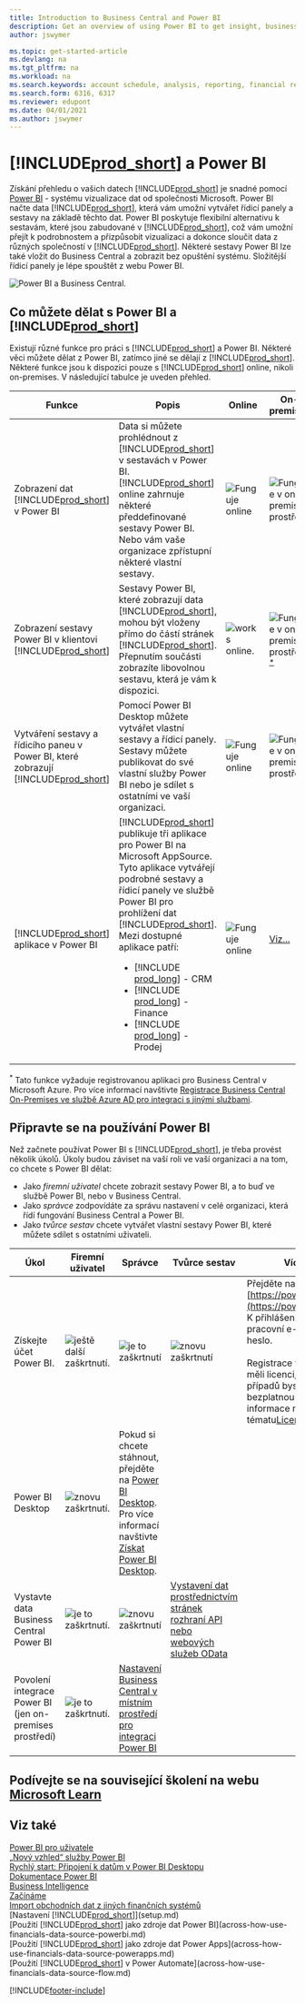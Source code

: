 ```yaml
---
title: Introduction to Business Central and Power BI
description: Get an overview of using Power BI to get insight, business intelligence, and KPIs from your Business Central data.
author: jswymer

ms.topic: get-started-article
ms.devlang: na
ms.tgt_pltfrm: na
ms.workload: na
ms.search.keywords: account schedule, analysis, reporting, financial report, business intelligence, KPI
ms.search.form: 6316, 6317
ms.reviewer: edupont
ms.date: 04/01/2021
ms.author: jswymer
---
```

# [!INCLUDE[prod_short](includes/prod_short.md)] a Power BI

Získání přehledu o vašich datech [!INCLUDE[prod_short](includes/prod_short.md)] je snadné pomocí [Power BI](https://powerbi.microsoft.com) - systému vizualizace dat od společnosti Microsoft. Power BI načte data [!INCLUDE[prod_short](includes/prod_short.md)], která vám umožní vytvářet řídicí panely a sestavy na základě těchto dat. Power BI poskytuje flexibilní alternativu k sestavám, které jsou zabudované v [!INCLUDE[prod_short](includes/prod_short.md)], což vám umožní přejít k podrobnostem a přizpůsobit vizualizaci a dokonce sloučit data z různých společností v [!INCLUDE[prod_short](includes/prod_short.md)]. Některé sestavy Power BI lze také vložit do Business Central a zobrazit bez opuštění systému. Složitější řídicí panely je lépe spouštět z webu Power BI.

![Power BI a Business Central.](media/power-bi-intro.png)

## Co můžete dělat s Power BI a [!INCLUDE[prod_short](includes/prod_short.md)]

Existují různé funkce pro práci s [!INCLUDE[prod_short](includes/prod_short.md)] a Power BI. Některé věci můžete dělat z Power BI, zatímco jiné se dělají z [!INCLUDE[prod_short](includes/prod_short.md)]. Některé funkce jsou k dispozici pouze s [!INCLUDE[prod_short](includes/prod_short.md)] online, nikoli on-premises. V následující tabulce je uveden přehled.

| Funkce | Popis | Online | On-premises | Více informací |
|-------|-----------|--------------|-----------|----------------|
| Zobrazení dat [!INCLUDE[prod_short](includes/prod_short.md)] v Power BI | Data si můžete prohlédnout z [!INCLUDE[prod_short](includes/prod_short.md)] v sestavách v Power BI. [!INCLUDE[prod_short](includes/prod_short.md)] online zahrnuje některé předdefinované sestavy Power BI. Nebo vám vaše organizace zpřístupní některé vlastní sestavy. | ![Funguje online](media/check.png) | ![Funguje v on-premises prostředí](media/check.png) | [Viz...](across-working-with-business-central-in-powerbi.md) |
| Zobrazení sestavy Power BI v klientovi [!INCLUDE[prod_short](includes/prod_short.md)] | Sestavy Power BI, které zobrazují data [!INCLUDE[prod_short](includes/prod_short.md)], mohou být vloženy přímo do částí stránek [!INCLUDE[prod_short](includes/prod_short.md)]. Přepnutím součásti zobrazíte libovolnou sestavu, která je vám k dispozici. | ![works online.](media/check.png) | ![Funguje v on-premises prostředí](media/check.png)<sup>[*](#onprem)</sup> | [Viz...](across-working-with-powerbi.md) |
| Vytváření sestavy a řídicího paneu v Power BI, které zobrazují [!INCLUDE[prod_short](includes/prod_short.md)] | Pomocí Power BI Desktop můžete vytvářet vlastní sestavy a řídicí panely. Sestavy můžete publikovat do své vlastní služby Power BI nebo je sdílet s ostatními ve vaší organizaci. | ![Funguje online](media/check.png) | ![Funguje v on-premises prostředí](media/check.png) | [Viz...](across-how-use-financials-data-source-powerbi.md) |
| [!INCLUDE[prod_short](includes/prod_short.md)] aplikace v Power BI | [!INCLUDE[prod_short](includes/prod_short.md)] publikuje tři aplikace pro Power BI na Microsoft AppSource. Tyto aplikace vytvářejí podrobné sestavy a řídicí panely ve službě Power BI pro prohlížení dat [!INCLUDE[prod_short](includes/prod_short.md)]. Mezi dostupné aplikace patří: <ul><li>[!INCLUDE [prod_long](includes/prod_long.md)] - CRM </li><li>[!INCLUDE [prod_long](includes/prod_long.md)] - Finance </li><li>[!INCLUDE [prod_long](includes/prod_long.md)] - Prodej </li></ul> | ![Funguje online](media/check.png) | [Viz...](across-powerbi-business-central-apps.md) |

<a name="onprem"><sup>*</sup></a> Tato funkce vyžaduje registrovanou aplikaci pro Business Central v Microsoft Azure. Pro více informací navštivte [Registrace Business Central On-Premises ve službě Azure AD pro integraci s jinými službami](/dynamics365/business-central/dev-itpro/administration/register-app-azure).

## Připravte se na používání Power BI

Než začnete používat Power BI s [!INCLUDE[prod_short](includes/prod_short.md)], je třeba provést několik úkolů. <!-- Some of the tasks are typically only done by administrators or super users.--> Úkoly budou záviset na vaší roli ve vaší organizaci a na tom, co chcete s Power BI dělat:

- Jako *firemní uživatel* chcete zobrazit sestavy Power BI, a to buď ve službě Power BI, nebo v Business Central.
- Jako *správce* zodpovídáte za správu nastavení v celé organizaci, která řídí fungování Business Central a Power BI.
- Jako *tvůrce sestav* chcete vytvářet vlastní sestavy Power BI, které můžete sdílet s ostatními uživateli.

| Úkol | Firemní uživatel | Správce | Tvůrce sestav | Více informací |
|----|-------------|-------------|-----------------------|----------------|
| Získejte účet Power BI. | ![ještě další zaškrtnutí.](media/check.png) | ![je to zaškrtnutí](media/check.png) | ![znovu zaškrtnutí](media/check.png) | Přejděte na [https://powerbi.microsoft.com](https://powerbi.microsoft.com). K přihlášení k účtu použijte svou pracovní e-mailovou adresu a heslo. <br /><br/> Registrace vyžaduje, abyste měli licenci, ale ve většině případů byste už měli mít bezplatnou licenci, další informace najdete v tématu[Licencování Power BI](admin-powerbi-setup.md#license). |
| Power BI Desktop | ![znovu zaškrtnutí.](media/check.png) | Pokud si chcete stáhnout, přejděte na [Power BI Desktop](https://powerbi.microsoft.com/desktop/). Pro více informací navštivte [Získat Power BI Desktop](/power-bi/fundamentals/desktop-get-the-desktop). |
| Vystavte data Business Central Power BI | ![je to zaškrtnutí.](media/check.png) | ![znovu zaškrtnutí](media/check.png) | [Vystavení dat prostřednictvím stránek rozhraní API nebo webových služeb OData](admin-powerbi-setup.md#exposedata) |
| Povolení integrace<br /> Power BI (jen on-premises prostředí) | ![je to zaškrtnutí.](media/check.png) | [Nastavení Business Central v místním prostředí pro integraci Power BI](admin-powerbi-setup.md#setup) |


<!--



1. If you're using [!INCLUDE[prod_short](includes/prod_short.md)] on-premises, make sure your deployment meets the requirements outlined in [Set up [!INCLUDE[prod_short](includes/prod_short.md)] on-premises for Power BI integration](admin-powerbi-setup.md#setup). This task is typically an administrative task.

2. Expose Business Central data through API pages or published web services.

    Business Central online automatically included several pages as APIs. For more information, see [Business Central API V2.0](/dynamics365/business-central/dev-itpro/api-reference/v2.0/). Application developers for Business Central online can create custom API pages that you can then consume in reports. For more information, see [Developing a Custom API](/dynamics365/business-central/dev-itpro/developer/devenv-develop-custom-api).

   Codeunit, page, and query objects can be published as OData web services. There are many web services published by default. An easy way to find the web services is to search for *web services* in [!INCLUDE[prod_short](includes/prod_short.md)]. For more information about publishing web services, see [Publish a Web Service](across-how-publish-web-service.md).

3. Get a Power BI account.

   To do anything with Power BI and [!INCLUDE[prod_short](includes/prod_short.md)], whether you're an administrator or just a consumer, you'll need Power BI service account. To get an account, go to [https://powerbi.microsoft.com](https://powerbi.microsoft.com). To sign up for an account, use your work email address and password. Sign-up requires that you have a license, but in most cases you should already have a free license. For more information, see [Power BI Licensing](admin-powerbi-setup.md#license).

4. If you want to create your own Power BI reports, get Power BI Desktop.

   You can download [Power BI Desktop](https://powerbi.microsoft.com/desktop/). For more information, see [Get Power BI Desktop](/power-bi/fundamentals/desktop-get-the-desktop).

-->

## Podívejte se na související školení na webu [Microsoft Learn](/learn/modules/configure-powerbi-excel-dynamics-365-business-central/index)

## Viz také

[Power BI pro uživatele](/power-bi/consumer/end-user-consumer)  
[„Nový vzhled“ služby Power BI](/power-bi/service-new-look)  
[Rychlý start: Připojení k datům v Power BI Desktopu](/power-bi/desktop-quickstart-connect-to-data)  
[Dokumentace Power BI](/power-bi/)  
[Business Intelligence](bi.md)  
[Začínáme](ui-get-ready-business.md)  
[Import obchodních dat z jiných finančních systémů](across-import-data-configuration-packages.md)  
[Nastavení [!INCLUDE[prod_short](includes/prod_short.md)]](setup.md)  
[Použití [!INCLUDE[prod_short](includes/prod_short.md)] jako zdroje dat Power BI](across-how-use-financials-data-source-powerbi.md)  
[Použití [!INCLUDE[prod_short](includes/prod_short.md)] jako zdroje dat Power Apps](across-how-use-financials-data-source-powerapps.md)  
[Použití [!INCLUDE[prod_short](includes/prod_short.md)] v Power Automate](across-how-use-financials-data-source-flow.md)




[!INCLUDE[footer-include](includes/footer-banner.md)]